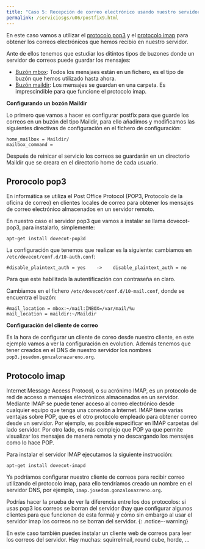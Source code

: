 ```yaml
---
title: "Caso 5: Recepción de correo electrónico usando nuestro servidor de correos"
permalink: /serviciosgs/u06/postfix9.html
---
```


En este caso vamos a utilizar el [protocolo pop3](https://es.wikipedia.org/wiki/Post_Office_Protocol/) y el [protocolo imap](https://es.wikipedia.org/wiki/Internet_Message_Access_Protocol) para obtener los correos electrónicos que hemos recibio en nuestro servidor. 

Ante de ellos tenemos que estudiar los ditintos tipos de buzones donde un servidor de correos puede guardar los mensajes: 

* [Buzón mbox](https://es.wikipedia.org/wiki/Mbox): Todos los mensjaes están en un fichero, es el tipo de buzón que hemos utilizado hasta ahora.
* [Buzón maildir](https://es.wikipedia.org/wiki/Maildir): Los mensajes se guardan en una carpeta. Es imprescindible para que funcione el protocolo imap.

**Configurando un bozón Maildir**

Lo primero que vamos a hacer es configurar postfix para que guarde los correos en un buzón del tipo Maildir, para ello añadimos y modificamos las siguientes directivas de configuración en el fichero de configuración:
	
	home_mailbox = Maildir/
	mailbox_command =

Después de reinicar el servicio los correos se guardarán en un directorio Maildir que se creara en el directorio home de cada usuario.

## Prorocolo pop3

En informática se utiliza el Post Office Protocol (POP3, Protocolo de la oficina de correo) en clientes locales de correo para obtener los mensajes de correo electrónico almacenados en un servidor remoto.

En nuestro caso el servidor pop3 que vamos a instalar se llama dovecot-pop3, para instalarlo, simplemente:

    apt-get install dovecot-pop3d

La configuración que tenemos que realizar es la siguiente: cambiamos en ``/etc/dovecot/conf.d/10-auth.conf``:

    #disable_plaintext_auth = yes    ->    disable_plaintext_auth = no

Para que este habilitada la autentificación con contraseña en claro.

Cambiamos en el fichero ``/etc/dovecot/conf.d/10-mail.conf``, donde se encuentra el buzón:

    #mail_location = mbox:~/mail:INBOX=/var/mail/%u
    mail_location = maildir:~/Maildir

**Configuración del cliente de correo**

Es la hora de configurar un cliente de coreo desde nuestro cliente, en este ejemplo vamos a ver la configuración en evolution. Además tenemos que tener creados en el DNS de nuestro servidor los nombres ``pop3.josedom.gonzalonazareno.org``.

## Protocolo imap

Internet Message Access Protocol, o su acrónimo IMAP, es un protocolo de red de acceso a mensajes electrónicos almacenados en un servidor. Mediante IMAP se puede tener acceso al correo electrónico desde cualquier equipo que tenga una conexión a Internet. IMAP tiene varias ventajas sobre POP, que es el otro protocolo empleado para obtener correo desde un servidor. Por ejemplo, es posible especificar en IMAP carpetas del lado servidor. Por otro lado, es más complejo que POP ya que permite visualizar los mensajes de manera remota y no descargando los mensajes como lo hace POP.

Para instalar el servidor IMAP ejecutamos la siguiente instrucción:

    apt-get install dovecot-imapd

Ya podríamos configurar nuestro cliente de correos para recibir correo utilizando el protocolo imap, para ello tendríamos creado un nombre en el servidor DNS, por ejemplo, ``imap.josedom.gonzalonazreno.org``.

Podrías hacer la prueba de ver la diferencia entre los dos protocolos: si usas pop3 los correos se borran del servidor (hay que configurar algunos clientes para que funcionen de esta forma) y cómo sin embargo al usar el servidor imap los correos no se borran del servidor.
{: .notice--warning}

En este caso también puedes instalar un cliente web de correos para leer los correos del servidor. Hay muchas: squirrelmail, round cube, horde, ...